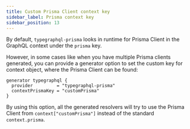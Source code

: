 ```yaml
---
title: Custom Prisma Client context key
sidebar_label: Prisma context key
sidebar_position: 13
---
```


By default, `typegraphql-prisma` looks in runtime for Prisma Client in the GraphQL context under the `prisma` key.

However, in some cases like when you have multiple Prisma clients generated, you can provide a generator option to set the custom key for context object, where the Prisma Client can be found:

```prisma {3}
generator typegraphql {
  provider         = "typegraphql-prisma"
  contextPrismaKey = "customPrisma"
}
```

By using this option, all the generated resolvers will try to use the Prisma Client from `context["customPrisma"]` instead of the standard `context.prisma`.
